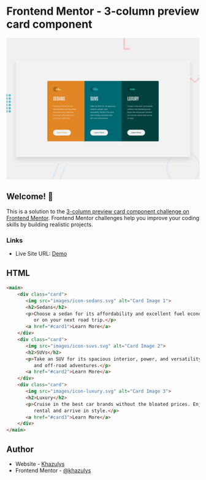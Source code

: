 # Frontend Mentor - 3-column preview card component

![Design preview for the 3-column preview card component coding challenge](./design/desktop-preview.jpg)

## Welcome! 👋

This is a solution to the [3-column preview card component challenge on Frontend Mentor](https://www.frontendmentor.io/challenges/3column-preview-card-component-pH92eAR2-). Frontend Mentor challenges help you improve your coding skills by building realistic projects. 


### Links

- Live Site URL: [Demo](https://3-column-preview-khazulys.vercel.app/)


## HTML
```html
<main>
    <div class="card">
       <img src="images/icon-sedans.svg" alt="Card Image 1">
       <h2>Sedans</h2>
       <p>Choose a sedan for its affordability and excellent fuel economy. Ideal for cruising in the city 
          or on your next road trip.</p>
       <a href="#card1">Learn More</a>
    </div>
    <div class="card">
       <img src="images/icon-suvs.svg" alt="Card Image 2">
       <h2>SUVs</h2>
       <p>Take an SUV for its spacious interior, power, and versatility. Perfect for your next family vacation 
          and off-road adventures.</p>
       <a href="#card2">Learn More</a>
    </div>
    <div class="card">
       <img src="images/icon-luxury.svg" alt="Card Image 3">
       <h2>Luxury</h2>
       <p>Cruise in the best car brands without the bloated prices. Enjoy the enhanced comfort of a luxury 
          rental and arrive in style.</p>
       <a href="#card3">Learn More</a>
    </div>
</main>
```

## Author

- Website - [Khazulys](https://khazulys.netlify.app)
- Frontend Mentor - [@khazulys](https://www.frontendmentor.io/profile/khazulys)
